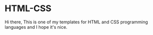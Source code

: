 # HTML-CSS
Hi there, This is one of my templates for HTML and CSS programming languages and I hope it's nice.
